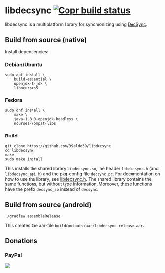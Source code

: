 
libdecsync [![Copr build status](https://copr.fedorainfracloud.org/coprs/theoracle/Evolution-Decsync/package/libdecsync/status_image/last_build.png)](https://copr.fedorainfracloud.org/coprs/theoracle/Evolution-Decsync/package/libdecsync/)
==========

libdecsync is a multiplatform library for synchronizing using [DecSync](https://github.com/39aldo39/DecSync).

Build from source (native)
--------------------------

Install dependencies:

### Debian/Ubuntu
```
sudo apt install \
	build-essential \
	openjdk-8-jdk \
	libncurses5
```

### Fedora
```
sudo dnf install \
	make \
	java-1.8.0-openjdk-headless \
	ncurses-compat-libs
```

### Build
```
git clone https://github.com/39aldo39/libdecsync
cd libdecsync
make
sudo make install
```

This installs the shared library `libdecsync.so`, the header `libdecsync.h` (and `libdecsync_api.h`) and the pkg-config file `decsync.pc`. For documentation on how to use the library, see [libdecsync.h](src/linuxX64Main/libdecsync.h). The shared library contains the same functions, but without type information. Moreover, these functions have the prefix `decsync_so` instead of `decsync`.

Build from source (android)
---------------------------

```
./gradlew assembleRelease
```

This creates the aar-file `build/outputs/aar/libdecsync-release.aar`.

Donations
---------

### PayPal
[![](https://www.paypalobjects.com/en_US/i/btn/btn_donateCC_LG.gif)](https://www.paypal.com/cgi-bin/webscr?cmd=_s-xclick&hosted_button_id=4V96AFD3S4TPJ)
